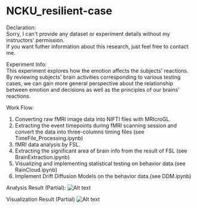 # NCKU_resilient-case

Declaration: <br />
Sorry, I can't provide any dataset or experiment details without my instructors' permission. <br>
If you want futher information about this research, just feel free to contact me.

Experiment Info: <br />
This experiment explores how the emotion affects the subjects' reactions. By reviewing subjects' brain activities corresponding to various testing cases, we can gain more general perspective about the relationship between emotion and decisions as well as the principles of our brains' reactions.

Work Flow:

1. Converting raw fMRI image data into NIFTI files with MRIcroGL.
3. Extracting the event timepoints during fMRI scanning session and convert the data into three-columns timing files (see TimeFile_Processing.ipynb)
4. fMRI data analysis by FSL.
5. Extracting the significant area of brain info from the result of FSL (see BrainExtraction.ipynb)
6. Visualizing and implementing statistical testing on behavior data.(see RainCloud.ipynb)
7. Implement Drift Diffusion Models on the behavior data.(see DDM.ipynb)

Analysis Result (Partial):
 ![Alt text](https://github.com/aposkend/NCKU_resilient-case/blob/main/NCKU_github/result_examples.png)

Visualization Result (Partial)
![Alt text](https://github.com/aposkend/NCKU_resilient-case/blob/main/NCKU_github/visualization_example.png)
